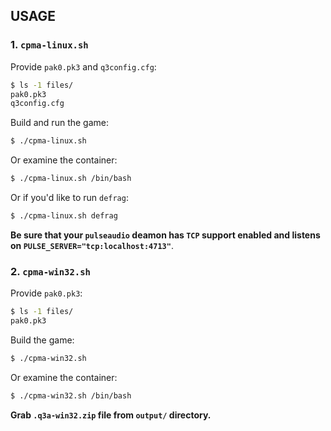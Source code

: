 
## USAGE

### 1. `cpma-linux.sh`

Provide `pak0.pk3` and `q3config.cfg`:
```bash
$ ls -1 files/
pak0.pk3
q3config.cfg
```

Build and run the game:
```bash
$ ./cpma-linux.sh
```

Or examine the container:
```bash
$ ./cpma-linux.sh /bin/bash
```

Or if you'd like to run `defrag`:
```bash
$ ./cpma-linux.sh defrag
```

**Be sure that your `pulseaudio` deamon has `TCP` support enabled and listens on `PULSE_SERVER="tcp:localhost:4713"`**.

### 2. `cpma-win32.sh`

Provide `pak0.pk3`:
```bash
$ ls -1 files/
pak0.pk3
```

Build the game:
```bash
$ ./cpma-win32.sh
```

Or examine the container:
```bash
$ ./cpma-win32.sh /bin/bash
```

**Grab `.q3a-win32.zip` file from `output/` directory.**

[//]: # ( vim:set ts=4 sw=4 et syn=markdown: )
